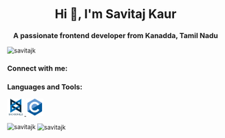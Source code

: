 <h1 align="center">Hi 👋, I'm Savitaj Kaur</h1>
<h3 align="center">A passionate frontend developer from Kanadda, Tamil Nadu</h3>

<p align="left"> <img src="https://komarev.com/ghpvc/?username=savitajk&label=Profile%20views&color=0e75b6&style=flat" alt="savitajk" /> </p>

<h3 align="left">Connect with me:</h3>
<p align="left">
</p>

<h3 align="left">Languages and Tools:</h3>
<p align="left"> <a href="https://backbonejs.org" target="_blank" rel="noreferrer"> <img src="https://raw.githubusercontent.com/devicons/devicon/master/icons/backbonejs/backbonejs-original-wordmark.svg" alt="backbonejs" width="40" height="40"/> </a> <a href="https://www.cprogramming.com/" target="_blank" rel="noreferrer"> <img src="https://raw.githubusercontent.com/devicons/devicon/master/icons/c/c-original.svg" alt="c" width="40" height="40"/> </a> </p>

<p><img align="left" src="https://github-readme-stats.vercel.app/api/top-langs?username=savitajk&show_icons=true&locale=en&layout=compact" alt="savitajk" /></p>

<p>&nbsp;<img align="center" src="https://github-readme-stats.vercel.app/api?username=savitajk&show_icons=true&locale=en" alt="savitajk" /></p>

